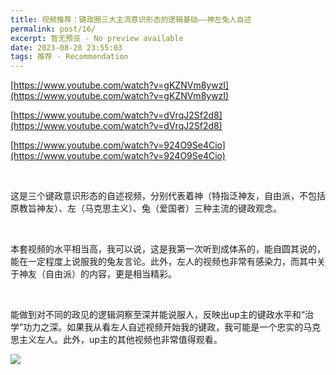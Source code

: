 ```yaml
---
title: 视频推荐：键政圈三大主流意识形态的逻辑基础——神左兔人自述
permalink: post/16/
excerpt: 暂无预览 - No preview available
date: 2023-08-28 23:55:03
tags: 推荐 - Recommendation
---
```


[https://www.youtube.com/watch?v=gKZNVm8ywzI](https://www.youtube.com/watch?v=gKZNVm8ywzI)

[https://www.youtube.com/watch?v=dVrqJ2Sf2d8](https://www.youtube.com/watch?v=dVrqJ2Sf2d8)

[https://www.youtube.com/watch?v=924O9Se4Cio](https://www.youtube.com/watch?v=924O9Se4Cio)

<br>

这是三个键政意识形态的自述视频，分别代表着神（特指泛神友，自由派，不包括原教旨神友）、左（马克思主义）、兔（爱国者）三种主流的键政观念。

<br>

本套视频的水平相当高，我可以说，这是我第一次听到成体系的，能自圆其说的，能在一定程度上说服我的兔友言论。此外，左人的视频也非常有感染力，而其中关于神友（自由派）的内容，更是相当精彩。

<br>

能做到对不同的政见的逻辑洞察至深并能说服人，反映出up主的键政水平和“治学”功力之深。如果我从看左人自述视频开始我的键政，我可能是一个忠实的马克思主义左人。此外，up主的其他视频也非常值得观看。

![](1.png)